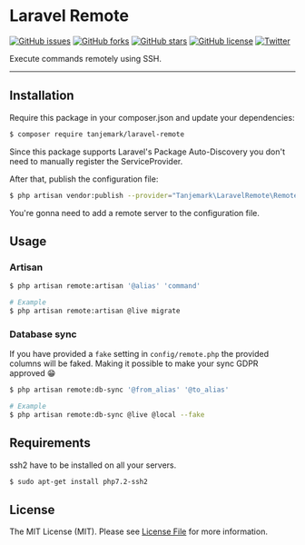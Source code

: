 # Laravel Remote

[![GitHub issues](https://img.shields.io/github/issues/tanjemark/remote.svg?style=flat-square)](https://github.com/tanjemark/remote/issues)
[![GitHub forks](https://img.shields.io/github/forks/tanjemark/remote.svg?style=flat-square)](https://github.com/tanjemark/remote/network)
[![GitHub stars](https://img.shields.io/github/stars/tanjemark/remote.svg?style=flat-square)](https://github.com/tanjemark/remote/stargazers)
[![GitHub license](https://img.shields.io/github/license/tanjemark/remote.svg?style=flat-square)](https://github.com/tanjemark/remote/blob/master/LICENSE)
[![Twitter](https://img.shields.io/twitter/url/https/github.com/tanjemark/remote.svg?style=flat-square)](https://twitter.com/intent/tweet?text=Wow:&url=https%3A%2F%2Fgithub.com%2Ftanjemark%2Fremote)

Execute commands remotely using SSH.

---

## Installation

Require this package in your composer.json and update your dependencies:

```bash
$ composer require tanjemark/laravel-remote
```

Since this package supports Laravel's Package Auto-Discovery
you don't need to manually register the ServiceProvider.

After that, publish the configuration file:
```bash
$ php artisan vendor:publish --provider="Tanjemark\LaravelRemote\RemoteServiceProvider"
```
You're gonna need to add a remote server to the configuration file.


## Usage

### Artisan
```bash
$ php artisan remote:artisan '@alias' 'command'
```

```bash
# Example
$ php artisan remote:artisan @live migrate 
```

### Database sync
If you have provided a `fake` setting in `config/remote.php` the provided columns will be faked. Making it possible to make your sync GDPR approved 😁

```bash
$ php artisan remote:db-sync '@from_alias' '@to_alias'
```

```bash
# Example
$ php artisan remote:db-sync @live @local --fake
```

## Requirements
ssh2 have to be installed on all your servers.

```bash
$ sudo apt-get install php7.2-ssh2
```

## License
The MIT License (MIT). Please see [License File](LICENSE.md) for more information.

